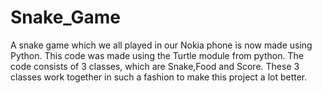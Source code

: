 # Snake_Game
A snake game which we all played in our Nokia phone is now made using Python. This code was made using the Turtle module from python. The code consists of 3 classes, which are Snake,Food and Score. These 3 classes work together in such a fashion to make this project a lot better.
